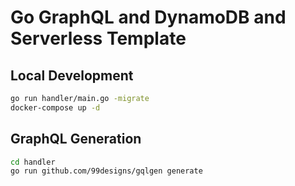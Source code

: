 # Go GraphQL and DynamoDB and Serverless Template

## Local Development

```bash
go run handler/main.go -migrate
docker-compose up -d
```

## GraphQL Generation

```bash
cd handler
go run github.com/99designs/gqlgen generate
```
